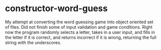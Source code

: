 # constructor-word-guess

My attempt at converting the word guessing game into object oriented set of files. Did not finish some of input validation and game conditions. Right now the program randomly selects a letter, takes in a user input, and fills in the letter if it is correct, and returns incorrect if it is wrong, returning the full string with the underscores. 